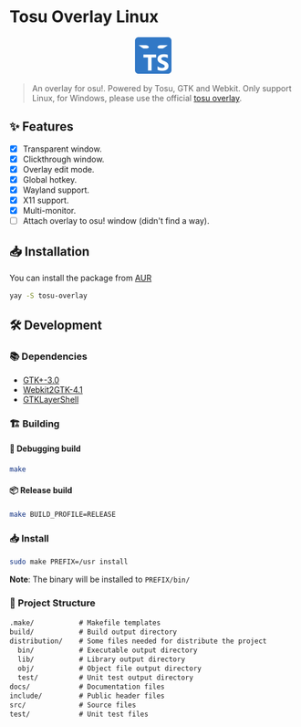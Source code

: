 # Tosu Overlay Linux

<p align="center">
  <img src="./logo.svg" width="64" height="64">
</p>

> An overlay for osu!. Powered by Tosu, GTK and Webkit.
> Only support Linux, for Windows, please use the official [tosu overlay](https://github.com/tosuapp/tosu).

## ✨ Features

- [x] Transparent window.
- [x] Clickthrough window.
- [x] Overlay edit mode.
- [x] Global hotkey.
- [x] Wayland support.
- [x] X11 support.
- [x] Multi-monitor.
- [ ] Attach overlay to osu! window (didn't find a way).

## 📥 Installation

You can install the package from [AUR](https://aur.archlinux.org/packages/tosu-overlay/)

```sh
yay -S tosu-overlay
```

## 🛠️ Development

### 📚 Dependencies

- [GTK+-3.0](https://gitlab.gnome.org/GNOME/gtk/)
- [Webkit2GTK-4.1](https://webkitgtk.org/)
- [GTKLayerShell](https://github.com/wmww/gtk-layer-shell)

### 🏗️ Building

#### 🐞 Debugging build

```sh
make
```

#### 📦 Release build

```sh
make BUILD_PROFILE=RELEASE
```

### 📥 Install

```sh
sudo make PREFIX=/usr install
```

**Note**: The binary will be installed to `PREFIX/bin/`

### 🪾 Project Structure

```
.make/           # Makefile templates
build/           # Build output directory
distribution/    # Some files needed for distribute the project
  bin/           # Executable output directory
  lib/           # Library output directory
  obj/           # Object file output directory
  test/          # Unit test output directory
docs/            # Documentation files
include/         # Public header files
src/             # Source files
test/            # Unit test files
```
